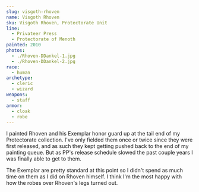 ```yaml
---
slug: visgoth-rhoven
name: Visgoth Rhoven
sku: Visgoth Rhoven, Protectorate Unit
line:
  - Privateer Press
  - Protectorate of Menoth
painted: 2010
photos:
  - ./Rhoven-DDankel-1.jpg
  - ./Rhoven-DDankel-2.jpg
race:
  - human
archetype:
  - cleric
  - wizard
weapons:
  - staff
armor:
  - cloak
  - robe
---
```


I painted Rhoven and his Exemplar honor guard up at the tail end of my Protectorate collection. I've only fielded them once or twice since they were first released, and as such they kept getting pushed back to the end of my painting queue. But as PP's release schedule slowed the past couple years I was finally able to get to them.

The Exemplar are pretty standard at this point so I didn't spend as much time on them as I did on Rhoven himself. I think I'm the most happy with how the robes over Rhoven's legs turned out.
